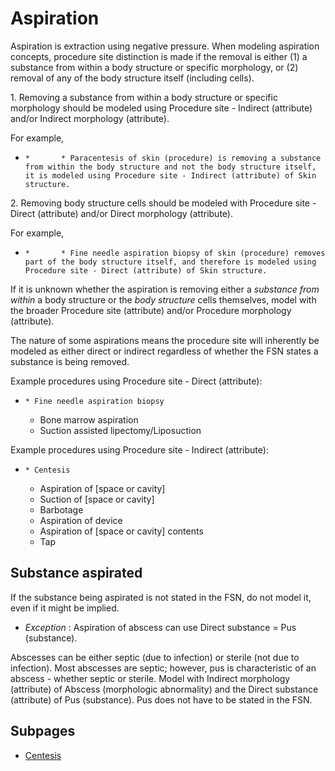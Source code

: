 # Aspiration

Aspiration is extraction using negative pressure. When modeling aspiration concepts, procedure site distinction is made if the removal is either (1) a substance from within a body structure or specific morphology, or (2) removal of any of the body structure itself (including cells). 

1\. Removing a substance from within a body structure or specific morphology should be modeled using Procedure site - Indirect (attribute) and/or Indirect morphology (attribute). 

For example, 

  *     *       * Paracentesis of skin (procedure) is removing a substance from within the body structure and not the body structure itself, it is modeled using Procedure site - Indirect (attribute) of Skin structure.

2\. Removing body structure cells should be modeled with Procedure site - Direct (attribute) and/or Direct morphology (attribute). 

For example,

  *     *       * Fine needle aspiration biopsy of skin (procedure) removes part of the body structure itself, and therefore is modeled using Procedure site - Direct (attribute) of Skin structure.

If it is unknown whether the aspiration is removing either a _substance from within_ a body structure or the _body structure_ cells themselves, model with the broader Procedure site (attribute) and/or Procedure morphology (attribute).

The nature of some aspirations means the procedure site will inherently be modeled as either direct or indirect regardless of whether the FSN states a substance is being removed.

Example procedures using Procedure site - Direct (attribute):

  *     * Fine needle aspiration biopsy
    * Bone marrow aspiration
    * Suction assisted lipectomy/Liposuction

Example procedures using Procedure site - Indirect (attribute): 

  *     * Centesis
    * Aspiration of [space or cavity]
    * Suction of [space or cavity]
    * Barbotage 
    * Aspiration of device 
    * Aspiration of [space or cavity] contents 
    * Tap 

## Substance aspirated

If the substance being aspirated is not stated in the FSN, do not model it, even if it might be implied. 

  *  _Exception_ : Aspiration of abscess can use Direct substance = Pus (substance). 

Abscesses can be either septic (due to infection) or sterile (not due to infection). Most abscesses are septic; however, pus is characteristic of an abscess - whether septic or sterile. Model with Indirect morphology (attribute) of Abscess (morphologic abnormality) and the Direct substance (attribute) of Pus (substance). Pus does not have to be stated in the FSN. 

## Subpages

- [Centesis](centesis.md)
